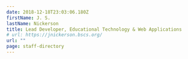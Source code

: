 ```yaml
---
date: 2018-12-18T23:03:06.180Z
firstName: J. S.
lastName: Nickerson
title: Lead Developer, Educational Technology & Web Applications
# url: https://jnickerson.bscs.org/
url: ""
page: staff-directory
---
```

